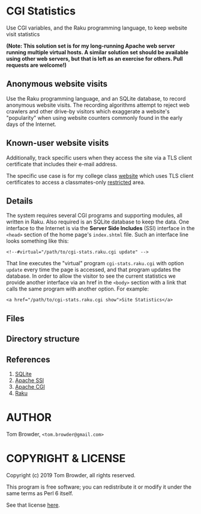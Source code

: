 # CGI Statistics

Use CGI variables, and the Raku programming language, to keep website
visit statistics

**(Note: This solution set is for my long-running Apache web server
running multiple virtual hosts. A similar solution set should be
available using other web servers, but that is left as an exercise for
others.  Pull requests are welcome!)**

## Anonymous website visits

Use the Raku programming language, and an SQLite database, to record
anonymous website visits. The recording algorithms attempt to reject
web crawlers and other drive-by visitors which exaggerate a website's
"popularity" when using website counters commonly found in the early
days of the Internet.

## Known-user website visits

Additionally, track specific users when they access the site via a TLS
client certificate that includes their e-mail address.

The specific use case is for my college class
[website](https://usafa-1965.org) which uses TLS client certificates
to access a classmates-only
[restricted](https://usafa-1965.org/login/index.shtml) area.

## Details

The system requires several CGI programs and supporting modules, all
written in Raku.  Also required is an SQLite database to keep the
data. One interface to the Internet is via the **Server Side
Includes** (SSI) interface in the `<head>` section of the home page's
`index.shtml` file. Such an interface line looks something like this:

    <!--#virtual="/path/to/cgi-stats.raku.cgi update" -->

That line executes the "virtual" program `cgi-stats.raku.cgi` with
option `update` every time the page is accessed, and that program
updates the database.  In order to allow the visitor to see the
current statistics we provide another interface via an href in the
`<body>` section with a link that calls the same program with another
option. For example:

    <a href="/path/to/cgi-stats.raku.cgi show">Site Statistics</a>

## Files

## Directory structure

## References

1. [SQLite](https://sqlite.org)
2. [Apache SSI](https://httpd.apache.org/docs/2.4/howto/ssi.html)
3. [Apache CGI](https://httpd.apache.org/docs/2.4/howto/cgi.html)
4. [Raku](https://raku.org)

AUTHOR
======

Tom Browder, `<tom.browder@gmail.com>`

COPYRIGHT & LICENSE
===================

Copyright (c) 2019 Tom Browder, all rights reserved.

This program is free software; you can redistribute it or modify
it under the same terms as Perl 6 itself.

See that license [here](./LICENSE).
